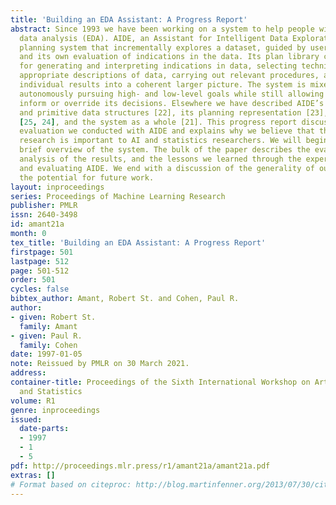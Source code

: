```yaml
---
title: 'Building an EDA Assistant: A Progress Report'
abstract: Since 1993 we have been working on a system to help people with exploratory
  data analysis (EDA). AIDE, an Assistant for Intelligent Data Exploration, is a knowledge-based
  planning system that incrementally explores a dataset, guided by user directives
  and its own evaluation of indications in the data. Its plan library contains strategies
  for generating and interpreting indications in data, selecting techniques to build
  appropriate descriptions of data, carrying out relevant procedures, and combining
  individual results into a coherent larger picture. The system is mixed-initiative,
  autonomously pursuing high- and low-level goals while still allowing the user to
  inform or override its decisions. Elsewhere we have described AIDE’s operations
  and primitive data structures [22], its planning representation [23], its user interface
  [25, 24], and the system as a whole [21]. This progress report discusses a recent
  evaluation we conducted with AIDE and explains why we believe that this line of
  research is important to AI and statistics researchers. We will begin with a very
  brief overview of the system. The bulk of the paper describes the evaluation, our
  analysis of the results, and the lessons we learned through the experience of building
  and evaluating AIDE. We end with a discussion of the generality of our results and
  the potential for future work.
layout: inproceedings
series: Proceedings of Machine Learning Research
publisher: PMLR
issn: 2640-3498
id: amant21a
month: 0
tex_title: 'Building an EDA Assistant: A Progress Report'
firstpage: 501
lastpage: 512
page: 501-512
order: 501
cycles: false
bibtex_author: Amant, Robert St. and Cohen, Paul R.
author:
- given: Robert St.
  family: Amant
- given: Paul R.
  family: Cohen
date: 1997-01-05
note: Reissued by PMLR on 30 March 2021.
address:
container-title: Proceedings of the Sixth International Workshop on Artificial Intelligence
  and Statistics
volume: R1
genre: inproceedings
issued:
  date-parts:
  - 1997
  - 1
  - 5
pdf: http://proceedings.mlr.press/r1/amant21a/amant21a.pdf
extras: []
# Format based on citeproc: http://blog.martinfenner.org/2013/07/30/citeproc-yaml-for-bibliographies/
---
```

